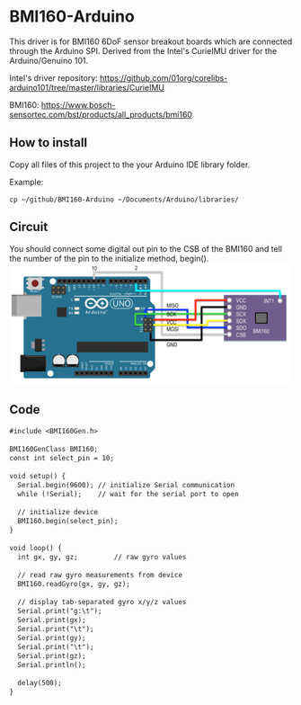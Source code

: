 # BMI160-Arduino

This driver is for BMI160 6DoF sensor breakout boards which are connected through the Arduino SPI.
Derived from the Intel's CurieIMU driver for the Arduino/Genuino 101.

Intel's driver repository: https://github.com/01org/corelibs-arduino101/tree/master/libraries/CurieIMU

BMI160: https://www.bosch-sensortec.com/bst/products/all_products/bmi160

## How to install
Copy all files of this project to the your Arduino IDE library folder.

Example:
```
cp ~/github/BMI160-Arduino ~/Documents/Arduino/libraries/
```

## Circuit
You should connect some digital out pin to the CSB of the BMI160 and tell the number of the pin to the initialize method, begin().
![Screenshot](files/circuit.png)

## Code
```
#include <BMI160Gen.h>

BMI160GenClass BMI160;
const int select_pin = 10;

void setup() {
  Serial.begin(9600); // initialize Serial communication
  while (!Serial);    // wait for the serial port to open

  // initialize device
  BMI160.begin(select_pin);
}

void loop() {
  int gx, gy, gz;         // raw gyro values

  // read raw gyro measurements from device
  BMI160.readGyro(gx, gy, gz);

  // display tab-separated gyro x/y/z values
  Serial.print("g:\t");
  Serial.print(gx);
  Serial.print("\t");
  Serial.print(gy);
  Serial.print("\t");
  Serial.print(gz);
  Serial.println();

  delay(500);
}
```
